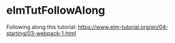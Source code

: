 # elmTutFollowAlong
Following along this tutorial: https://www.elm-tutorial.org/en/04-starting/03-webpack-1.html
